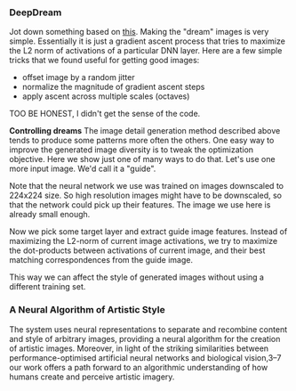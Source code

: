 ### DeepDream
Jot down something based on [this](https://github.com/google/deepdream/blob/master/dream.ipynb).
Making the "dream" images is very simple. Essentially it is just a gradient ascent process that tries to maximize the L2 norm of activations of a particular DNN layer. Here are a few simple tricks that we found useful for getting good images:
  - offset image by a random jitter
  - normalize the magnitude of gradient ascent steps
  - apply ascent across multiple scales (octaves)

TOO BE HONEST, I didn't get the sense of the code.


**Controlling dreams**
The image detail generation method described above tends to produce some patterns more often the others. One easy way to improve the generated image diversity is to tweak the optimization objective. Here we show just one of many ways to do that. Let's use one more input image. We'd call it a "guide".

Note that the neural network we use was trained on images downscaled to 224x224 size. So high resolution images might have to be downscaled, so that the network could pick up their features. The image we use here is already small enough.

Now we pick some target layer and extract guide image features.
Instead of maximizing the L2-norm of current image activations, we try to maximize the dot-products between activations of current image, and their best matching correspondences from the guide image.

This way we can affect the style of generated images without using a different training set.

### A Neural Algorithm of Artistic Style
The system uses neural representations to separate and recombine content and style of arbitrary images, providing a neural algorithm for the creation of artistic images. Moreover, in light of the striking similarities between performance-optimised artificial neural networks and biological vision,3–7 our work offers a path forward to an algorithmic understanding of how humans create and perceive artistic imagery.
